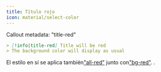 ```yaml
---
title: Título rojo
icon: material/select-color
---
```


Callout metadata: "title-red"

```md
> [!info|title-red] Title will be red
> The background color will display as usual
```

El estilo en sí se aplica también["all-red"](../combined-styling/page-3.md)
junto con["bg-red"](../bg-styling/page-3.md).
.

